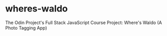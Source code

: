# wheres-waldo
The Odin Project's Full Stack JavaScript Course Project: Where's Waldo (A Photo Tagging App)
